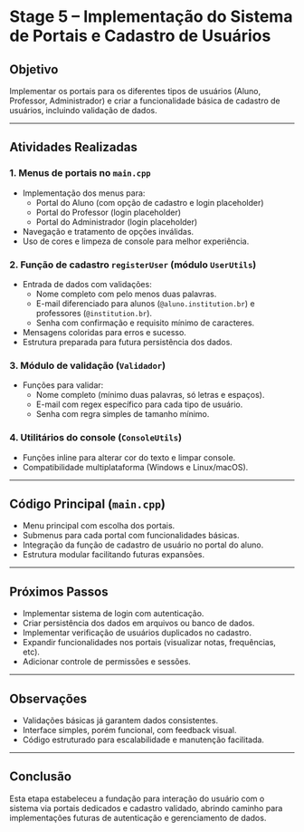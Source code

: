 # Stage 5 – Implementação do Sistema de Portais e Cadastro de Usuários

## Objetivo

Implementar os portais para os diferentes tipos de usuários (Aluno, Professor, Administrador) e criar a funcionalidade básica de cadastro de usuários, incluindo validação de dados.

---

## Atividades Realizadas

### 1. Menus de portais no `main.cpp`

- Implementação dos menus para:
  - Portal do Aluno (com opção de cadastro e login placeholder)
  - Portal do Professor (login placeholder)
  - Portal do Administrador (login placeholder)
- Navegação e tratamento de opções inválidas.
- Uso de cores e limpeza de console para melhor experiência.

### 2. Função de cadastro `registerUser` (módulo `UserUtils`)

- Entrada de dados com validações:
  - Nome completo com pelo menos duas palavras.
  - E-mail diferenciado para alunos (`@aluno.institution.br`) e professores (`@institution.br`).
  - Senha com confirmação e requisito mínimo de caracteres.
- Mensagens coloridas para erros e sucesso.
- Estrutura preparada para futura persistência dos dados.

### 3. Módulo de validação (`Validador`)

- Funções para validar:
  - Nome completo (mínimo duas palavras, só letras e espaços).
  - E-mail com regex específico para cada tipo de usuário.
  - Senha com regra simples de tamanho mínimo.

### 4. Utilitários do console (`ConsoleUtils`)

- Funções inline para alterar cor do texto e limpar console.
- Compatibilidade multiplataforma (Windows e Linux/macOS).

---

## Código Principal (`main.cpp`)

- Menu principal com escolha dos portais.
- Submenus para cada portal com funcionalidades básicas.
- Integração da função de cadastro de usuário no portal do aluno.
- Estrutura modular facilitando futuras expansões.

---

## Próximos Passos

- Implementar sistema de login com autenticação.
- Criar persistência dos dados em arquivos ou banco de dados.
- Implementar verificação de usuários duplicados no cadastro.
- Expandir funcionalidades nos portais (visualizar notas, frequências, etc).
- Adicionar controle de permissões e sessões.

---

## Observações

- Validações básicas já garantem dados consistentes.
- Interface simples, porém funcional, com feedback visual.
- Código estruturado para escalabilidade e manutenção facilitada.

---

## Conclusão

Esta etapa estabeleceu a fundação para interação do usuário com o sistema via portais dedicados e cadastro validado, abrindo caminho para implementações futuras de autenticação e gerenciamento de dados.
